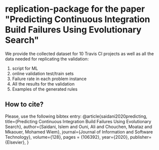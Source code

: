 # replication-package for the paper "Predicting Continuous Integration Build Failures Using Evolutionary Search"

We provide the collected dataset for 10 Travis CI projects as well as all the data needed for replicating the validation:
1. script for ML
2. online validation test/train sets
3. Failure rate in each problem instance
4. All the results for the validation
5. Examples of the generated rules

## How to cite?

Please, use the following bibtex entry:
@article{saidani2020predicting,
    title={Predicting Continuous Integration Build Failures Using Evolutionary Search},
    author={Saidani, Islem and Ouni, Ali and Chouchen, Moataz and Mkaouer, Mohamed Wiem},
    journal={Journal of Information and Software Technology},
    volume={128},
    pages = {106392},
    year={2020},
    publisher={Elsevier},
}
